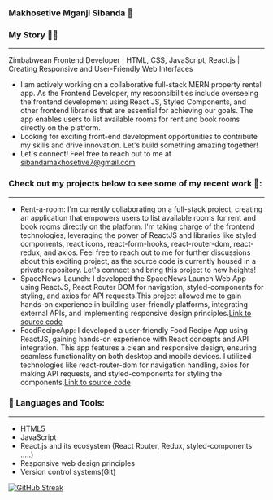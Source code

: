 ### Makhosetive Mganji Sibanda 👋

### My Story 🐱‍💻
------------------------------------------------------------------------------------------------------------------------------------------------------------
Zimbabwean Frontend Developer | HTML, CSS, JavaScript, React.js | Creating Responsive and User-Friendly Web Interfaces
  * I am actively working on a collaborative full-stack MERN property rental app. As the Frontend Developer, my responsibilities include overseeing the frontend development using React JS, Styled Components, and other frontend libraries that are essential for achieving our goals. The app enables users to list available rooms for rent and book rooms directly on the platform.
  * Looking for exciting front-end development opportunities to contribute my skills and drive innovation. Let's build something amazing together!
  * Let's connect! Feel free to reach out to me at sibandamakhosetive7@gmail.com

### Check out my projects below to see some of my recent work 🌟:
--------------------------------------------------------------------------------------------------------------------------------------------------------------------
* Rent-a-room: I'm currently collaborating on a full-stack project, creating an application that empowers users to list available rooms for rent and book rooms directly on the platform. I'm taking charge of the frontend technologies, leveraging the power of ReactJS and libraries like styled components, react icons, react-form-hooks, react-router-dom, react-redux, and axios. Feel free to reach out to me for further discussions about this exciting project, as the source code is currently housed in a private repository. Let's connect and bring this project to new heights!
* SpaceNews-Launch: I developed the SpaceNews Launch Web App using ReactJS, React Router DOM for navigation, styled-components for styling, and axios for API requests.This project allowed me to gain hands-on experience in building user-friendly platforms, integrating external APIs, and implementing responsive design principles.[Link to source code](https://github.com/Makhosetive7/SpaceNews-Launch)
* FoodRecipeApp: I developed a user-friendly Food Recipe App using ReactJS, gaining hands-on experience with React concepts and API integration. This app features a clean and responsive design, ensuring seamless functionality on both desktop and mobile devices. I utilized technologies like react-router-dom for navigation handling, axios for making API requests, and styled-components for styling the components.[Link to source code](https://github.com/Makhosetive7/react-recipe-app)

### 🚀 Languages and Tools:
-----------------------------------------------------------------------------------------------------------------------------------------------------------
* HTML5
* JavaScript
* React.js and its ecosystem (React Router, Redux, styled-components .....)
* Responsive web design principles
* Version control systems(Git)

[![GitHub Streak](https://streak-stats.demolab.com?user=Makhosetive7&theme=react&card_width=525)](https://git.io/streak-stats)

